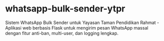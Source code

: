 # whatsapp-bulk-sender-ytpr
Sistem WhatsApp Bulk Sender untuk Yayasan Taman Pendidikan Rahmat - Aplikasi web berbasis Flask untuk mengirim pesan WhatsApp massal dengan fitur anti-ban, multi-user, dan logging lengkap.
